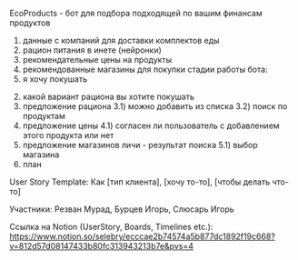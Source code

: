 EcoProducts - бот для подбора подходящей по вашим финансам продуктов 
1. данные с компаний для доставки комплектов еды
2. рацион питания в  инете (нейронки)
3. рекомендательные цены на продукты
4. рекомендованные магазины для покупки
стадии работы бота:
1. я хочу покушать
2) какой вариант рациона вы хотите покушать
3) предложение рациона
3.1) можно добавить из списка
3.2) поиск по продуктам
4) предложение цены 
4.1) согласен ли пользователь с добавлением этого продукта или нет
5) предложение магазинов
личи - результат поиска
5.1) выбор магазина
6) план



User Story Template: Как [тип клиента], [хочу то-то], [чтобы делать что-то]

Участники: Резван Мурад, Бурцев Игорь, Слюсарь Игорь

Ссылка на Notion (UserStory, Boards, Timelines etc.): https://www.notion.so/selebry/ecccae2b74574a5b877dc1892f19c668?v=812d57d08147433b80fc313943213b7e&pvs=4
